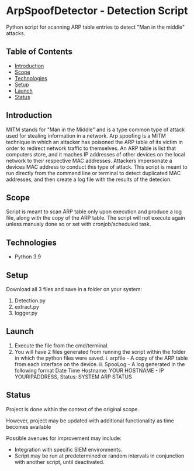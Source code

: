 # ArpSpoofDetector - Detection Script
Python script for scanning ARP table entries to detect "Man in the middle" attacks.
## Table of Contents 
* [Introduction](#introduction)
* [Scope](#scope)
* [Technologies](#technologies)
* [Setup](#setup)
* [Launch](#launch)
* [Status](#status) 

## Introduction
MITM stands for "Man in the Middle" and is a type common type of attack used for stealing information in a network.
Arp spoofing is a MITM technique in which an attacker has poisoned the ARP table of its victim in order to redirect network traffic to themselves. An ARP table is list that computers store, and it maches IP addresses of other devices on the local network
to their respective MAC addresses. Attackers impersonate a devices MAC address to conduct this type of attack. This script is 
meant to run directly from the command line or terminal to detect duplicated MAC addresses, and then create a log file with the results of the detecion.

## Scope

Script is meant to scan ARP table only upon execution and produce a log file, along with the copy of the ARP table.
The script will not execute again unless manualy done so or set with cronjob/scheduled task. 

## Technologies

* Python 3.9

## Setup

Download all 3 files and save in a folder on your system: 
1. Detection.py
2. extract.py
3. logger.py

## Launch 

1. Execute the file from the cmd/terminal. 
2. You will have 2 files generated from running the script within the folder in which the python files were saved.
    i. arpfile - A copy of the ARP table from each interface on the device.
    ii. SpooLog - A log generated in the following format 
        Date Time Hostname: YOUR HOSTNAME - IP YOURIPADDRESS, Status: SYSTEM ARP STATUS

## Status 

Project is done within the context of the original scope.

However, project may be updated with additional functionality as time becomes available 

Possible avenues for improvement may include:
* Integration with specific SIEM environments. 
* Script may be run at predetermined or random intervals in conjunction with another script, until deactivated.
